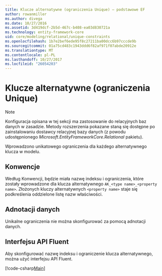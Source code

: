 ```yaml
---
title: Klucze alternatywne (ograniczenia Unique) — podstawowe EF
author: rowanmiller
ms.author: divega
ms.date: 10/27/2016
ms.assetid: 3d419dcf-2b5d-467c-b408-ea03d830721a
ms.technology: entity-framework-core
uid: core/modeling/relational/unique-constraints
ms.openlocfilehash: 1b7e2bef6ede95f8c27211ba00dcc6b97cccde9b
ms.sourcegitcommit: 01a75cd483c1943ddd6f82af971f07abde20912e
ms.translationtype: MT
ms.contentlocale: pl-PL
ms.lasthandoff: 10/27/2017
ms.locfileid: "26054203"
---
```

# <a name="alternate-keys-unique-constraints"></a>Klucze alternatywne (ograniczenia Unique)

> [!NOTE]  
> Konfiguracja opisana w tej sekcji ma zastosowanie do relacyjnych baz danych w zasadzie. Metody rozszerzenia pokazane staną się dostępne po zainstalowaniu dostawcy relacyjnej bazy danych (z powodu udostępnionego *Microsoft.EntityFrameworkCore.Relational* pakietu).

Wprowadzono unikatowego ograniczenia dla każdego alternatywnego klucza w modelu.

## <a name="conventions"></a>Konwencje

Według Konwencji, będzie miała nazwę indeksu i ograniczenia, które zostały wprowadzone dla klucza alternatywnego `AK_<type name>_<property name>`. Złożonych kluczy alternatywnych `<property name>` staje się podkreślenia oddzielone listę nazw właściwości.

## <a name="data-annotations"></a>Adnotacji danych

Unikalne ograniczenia nie można skonfigurować za pomocą adnotacji danych.

## <a name="fluent-api"></a>Interfejsu API Fluent

Aby skonfigurować nazwę indeksu i ograniczenie klucza alternatywnego, można użyć interfejsu API Fluent.

[!code-csharp[Main](../../../../samples/core/Modeling/FluentAPI/Samples/Relational/AlternateKeyName.cs?name=Model&highlight=9)]
